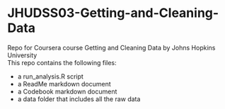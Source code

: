 # JHUDSS03-Getting-and-Cleaning-Data
Repo for Coursera course Getting and Cleaning Data by Johns Hopkins University\
This repo contains the following files:
* a run_analysis.R script
* a ReadMe markdown document
* a Codebook markdown document
* a data folder that includes all the raw data
